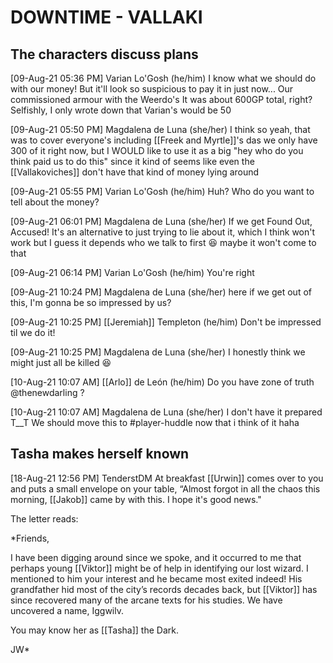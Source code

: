 # DOWNTIME - VALLAKI

## The characters discuss plans

[09-Aug-21 05:36 PM] Varian Lo'Gosh (he/him)
I know what we should do with our money! But it'll look so suspicious to pay it in just now...
Our commissioned armour with the Weerdo's
It was about 600GP total, right? Selfishly, I only wrote down that Varian's would be 50

[09-Aug-21 05:50 PM] Magdalena de Luna (she/her)
I think so yeah, that was to cover everyone's including [[Freek and Myrtle]]'s das
we only have 300 of it right now, but I WOULD like to use it as a big "hey who do you think paid us to do this"
since it kind of seems like even the [[Vallakoviches]] don't have that kind of money lying around

[09-Aug-21 05:55 PM] Varian Lo'Gosh (he/him)
Huh? Who do you want to tell about the money?

[09-Aug-21 06:01 PM] Magdalena de Luna (she/her)
If we get Found Out, Accused! It's an alternative to just trying to lie about it, which I think won't work
but I guess it depends who we talk to first 😆 maybe it won't come to that

[09-Aug-21 06:14 PM] Varian Lo'Gosh (he/him)
You're right

[09-Aug-21 10:24 PM] Magdalena de Luna (she/her)
here if we get out of this, I'm gonna be so impressed by us?

[09-Aug-21 10:25 PM] [[Jeremiah]] Templeton (he/him)
Don't be impressed til we do it!

[09-Aug-21 10:25 PM] Magdalena de Luna (she/her)
I honestly think we might just all be killed 😆

[10-Aug-21 10:07 AM] [[Arlo]] de León (he/him)
Do you have zone of truth @thenewdarling ?

[10-Aug-21 10:07 AM] Magdalena de Luna (she/her)
I don't have it prepared T__T
We should move this to #player-huddle now that i think of it haha

## Tasha makes herself known

[18-Aug-21 12:56 PM] TenderstDM
At breakfast [[Urwin]] comes over to you and puts a small envelope on your table, “Almost forgot in all the chaos this morning, [[Jakob]] came by with this. I hope it's good news."

The letter reads:

*Friends,

I have been digging around since we spoke, and it occurred to me that perhaps young [[Viktor]] might be of help in identifying our lost wizard. I mentioned to him your interest and he became most exited indeed! His grandfather hid most of the city’s records decades back, but [[Viktor]] has since recovered many of the arcane texts for his studies. We have uncovered a name, Iggwilv.

You may know her as [[Tasha]] the Dark.

JW*